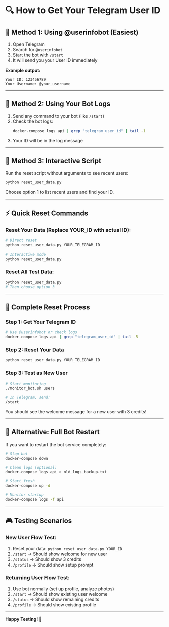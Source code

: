 # 🔍 How to Get Your Telegram User ID

## 📱 **Method 1: Using @userinfobot (Easiest)**

1. Open Telegram
2. Search for `@userinfobot`
3. Start the bot with `/start`
4. It will send you your User ID immediately

**Example output:**
```
Your ID: 123456789
Your Username: @your_username
```

---

## 🤖 **Method 2: Using Your Bot Logs**

1. Send any command to your bot (like `/start`)
2. Check the bot logs:
   ```bash
   docker-compose logs api | grep "telegram_user_id" | tail -1
   ```
3. Your ID will be in the log message

---

## 🔧 **Method 3: Interactive Script**

Run the reset script without arguments to see recent users:
```bash
python reset_user_data.py
```

Choose option 1 to list recent users and find your ID.

---

## ⚡ **Quick Reset Commands**

### **Reset Your Data (Replace YOUR_ID with actual ID):**
```bash
# Direct reset
python reset_user_data.py YOUR_TELEGRAM_ID

# Interactive mode
python reset_user_data.py
```

### **Reset All Test Data:**
```bash
python reset_user_data.py
# Then choose option 3
```

---

## 🎯 **Complete Reset Process**

### **Step 1: Get Your Telegram ID**
```bash
# Use @userinfobot or check logs
docker-compose logs api | grep "telegram_user_id" | tail -5
```

### **Step 2: Reset Your Data**
```bash
python reset_user_data.py YOUR_TELEGRAM_ID
```

### **Step 3: Test as New User**
```bash
# Start monitoring
./monitor_bot.sh users

# In Telegram, send:
/start
```

You should see the welcome message for a new user with 3 credits!

---

## 🚨 **Alternative: Full Bot Restart**

If you want to restart the bot service completely:

```bash
# Stop bot
docker-compose down

# Clean logs (optional)
docker-compose logs api > old_logs_backup.txt

# Start fresh
docker-compose up -d

# Monitor startup
docker-compose logs -f api
```

---

## 🎮 **Testing Scenarios**

### **New User Flow Test:**
1. Reset your data: `python reset_user_data.py YOUR_ID`
2. `/start` → Should show welcome for new user
3. `/status` → Should show 3 credits
4. `/profile` → Should show setup prompt

### **Returning User Flow Test:**
1. Use bot normally (set up profile, analyze photos)
2. `/start` → Should show existing user welcome
3. `/status` → Should show remaining credits
4. `/profile` → Should show existing profile

---

**Happy Testing! 🎉** 